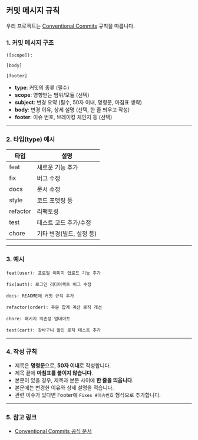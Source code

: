 ## 커밋 메시지 규칙

우리 프로젝트는 [Conventional Commits](https://www.conventionalcommits.org/ko/v1.0.0/) 규칙을 따릅니다.

### 1. 커밋 메시지 구조

```
([scope]): 

[body]

[footer]
```

- **type**: 커밋의 종류 (필수)
- **scope**: 영향받는 범위/모듈 (선택)
- **subject**: 변경 요약 (필수, 50자 이내, 명령문, 마침표 생략)
- **body**: 변경 이유, 상세 설명 (선택, 한 줄 띄우고 작성)
- **footer**: 이슈 번호, 브레이킹 체인지 등 (선택)

---

### 2. 타입(type) 예시

| 타입      | 설명                   |
|-----------|------------------------|
| feat      | 새로운 기능 추가       |
| fix       | 버그 수정              |
| docs      | 문서 수정              |
| style     | 코드 포맷팅 등         |
| refactor  | 리팩토링               |
| test      | 테스트 코드 추가/수정  |
| chore     | 기타 변경(빌드, 설정 등) |

---

### 3. 예시

```
feat(user): 프로필 이미지 업로드 기능 추가

fix(auth): 로그인 리다이렉트 버그 수정

docs: README에 커밋 규칙 추가

refactor(order): 주문 합계 계산 로직 개선

chore: 패키지 의존성 업데이트

test(cart): 장바구니 할인 로직 테스트 추가
```

---

### 4. 작성 규칙

- 제목은 **명령문**으로, **50자 이내**로 작성합니다.
- 제목 끝에 **마침표를 붙이지 않습니다**.
- 본문이 있을 경우, 제목과 본문 사이에 **한 줄을 띄웁니다**.
- 본문에는 변경한 이유와 상세 설명을 적습니다.
- 관련 이슈가 있다면 Footer에 `Fixes #이슈번호` 형식으로 추가합니다.

---

### 5. 참고 링크

- [Conventional Commits 공식 문서](https://www.conventionalcommits.org/ko/v1.0.0/)
